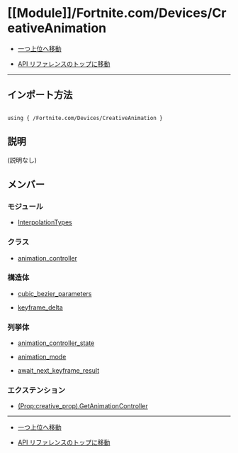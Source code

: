 # [[Module]]/Fortnite.com/Devices/CreativeAnimation

- [一つ上位へ移動](../main.md)

- [API リファレンスのトップに移動](/main.md)

---

## インポート方法

```verse

using { /Fortnite.com/Devices/CreativeAnimation }

```

## 説明

(説明なし)

## メンバー

### モジュール

- [InterpolationTypes](./M_InterpolationTypes/main.md)

### クラス

- [animation_controller](./C_animation_controller/main.md)

### 構造体

- [cubic_bezier_parameters](./S_cubic_bezier_parameters/main.md)

- [keyframe_delta](./S_keyframe_delta/main.md)

### 列挙体

- [animation_controller_state](./EN_animation_controller_state/main.md)

- [animation_mode](./EN_animation_mode/main.md)

- [await_next_keyframe_result](./EN_await_next_keyframe_result/main.md)

### エクステンション

- [(Prop:creative_prop).GetAnimationController](./EX_-lpar-Prop-colon-creative_prop-rpar-.GetAnimationController/main.md)

---

- [一つ上位へ移動](../main.md)

- [API リファレンスのトップに移動](/main.md)
